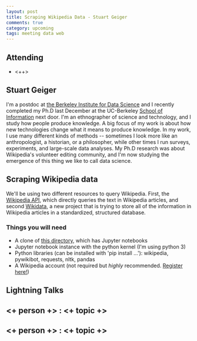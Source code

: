 ```yaml
---
layout: post
title: Scraping Wikipedia Data - Stuart Geiger
comments: true
category: upcoming
tags: meeting data web
---
```


## Attending

- <++>

## Stuart Geiger

I'm a postdoc at [the Berkeley Institute for Data Science](http://bids.berkeley.edu) and I recently completed my Ph.D last December at the UC-Berkeley [School of Information](http://ischool.berkeley.edu) next door. I'm an ethnographer of science and technology, and I study how people produce knowledge. A big focus of my work is about how new technologies change what it means to produce knowledge. In my work, I use many different kinds of methods -- sometimes I look more like an anthropologist, a historian, or a philosopher, while other times I run surveys, experiments, and large-scale data analyses. My Ph.D research was about Wikipedia's volunteer editing community, and I'm now studying the emergence of this thing we like to call data science.

## Scraping Wikipedia data

We'll be using two different resources to query Wikipedia. First, the [Wikipedia API](https://www.mediawiki.org/wiki/API:Main_page), which directly queries the text in Wikipedia articles, and second [Wikidata](https://www.wikidata.org/wiki/Wikidata:Main_Page), a new project that is trying to store all of the information in Wikipedia articles in a standardized, structured database.

### Things you will need
* A clone of [this directory](https://github.com/thehackerwithin/berkeley/blob/master/scraping_wikipedia/), which has Jupyter notebooks
* Jupyter notebook instance with the python kernel (I'm using python 3)
* Python libraries (can be installed with 'pip install ...'): wikipedia, pywikibot, requests, nltk, pandas
* A Wikipedia account (not required but *highly* recommended. [Register here!](https://en.wikipedia.org/w/index.php?title=Special:UserLogin&returnto=Main+Page&type=signup))

## Lightning Talks 

## <+ person +> : <+ topic +>

## <+ person +> : <+ topic +>


[code]: https://github.com/thehackerwithin/berkeley/blob/master/scraping_wikipedia/ "Code Examples" 
